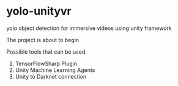 # yolo-unityvr
yolo object detection for immersive videos using unity framework

The project is about to begin

Possible tools that can be used.
1) TensorFlowSharp Plugin
2) Unity Machine Learning Agents
3) Unity to Darknet connection